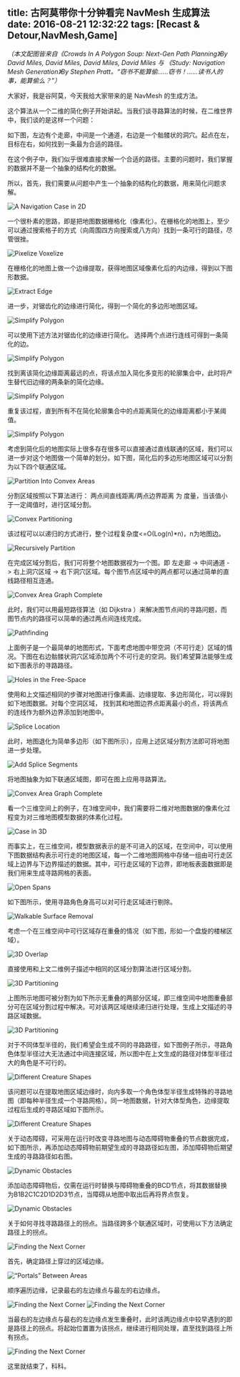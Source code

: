 title: 古阿莫带你十分钟看完 NavMesh 生成算法
date: 2016-08-21 12:32:22
tags: [Recast & Detour,NavMesh,Game]
---

*（本文配图皆来自《Crowds In A Polygon Soup: Next-Gen Path Planning》By David Miles, David Miles, David Miles, David Miles 与 《Study: Navigation Mesh Generation》By Stephen Pratt。“窃书不能算偷……窃书！……读书人的事，能算偷么？”）*

大家好，我是谷阿莫，今天我给大家带来的是 NavMesh 的生成方法。

这个算法从一个二维的简化例子开始讲起。当我们谈寻路算法的时候，在二维世界中，我们谈的是这样一个问题：

如下图，左边有个走廊，中间是一个通道，右边是一个骷髅状的洞穴。起点在左，目标在右，如何找到一条最为合适的路径。

在这个例子中，我们似乎很难直接求解一个合适的路径。主要的问题时，我们掌握的数据并不是一个抽象的结构化的数据。

所以，首先，我们需要从问题中产生一个抽象的结构化的数据，用来简化问题求解。

![A Navigation Case in 2D](/images/About_NavMesh/Image[1].png)

<!-- more --> 

一个很朴素的思路，即是把地图数据栅格化（像素化）。在栅格化的地图上，至少可以通过搜索格子的方式（向周围四方向搜索或八方向）找到一条可行的路径，尽管很挫。

![Pixelize Voxelize](/images/About_NavMesh/Image[2].png)

在栅格化的地图上做一个边缘提取，获得地图区域像素化后的内边缘，得到以下图形数据。

![Extract Edge](/images/About_NavMesh/Image[3].png)

进一步，对锯齿化的边缘进行简化，得到一个简化的多边形地图区域。

![Simplify Polygon](/images/About_NavMesh/Image[4].png)

可以使用下述方法对锯齿化的边缘进行简化。
选择两个点进行连线可得到一条简化的边。

![Simplify Polygon](/images/About_NavMesh/Image[5].png)

找到离该简化边缘距离最远的点，将该点加入简化多变形的轮廓集合中，此时将产生替代旧边缘的两条新的简化边缘。

![Simplify Polygon](/images/About_NavMesh/Image[6].png)

重复该过程，直到所有不在简化轮廓集合中的点距离简化的边缘距离都小于某阈值。

![Simplify Polygon](/images/About_NavMesh/Image[7].png)

考虑到简化后的地图实际上很多存在很多可以直接通过直线联通的区域，我们可以进一步对这个地图做一个简单的划分。如下图，简化后的多边形地图区域可以分割为以下四个联通区域。
  
![Partition Into Convex Areas](/images/About_NavMesh/Image[8].png)

分割区域按照以下算法进行：
两点间直线距离/两点边界距离 为 度量，当该值小于一定阈值时，进行区域分割。

![Convex Partitioning](/images/About_NavMesh/Image[9].png)

该过程可以以递归的方式进行，整个过程复杂度<=O(Log(n)*n)，n为地图边。

![Recursively Partition](/images/About_NavMesh/Image[10].png)

在完成区域分割后，我们可将整个地图数据视为一个图。即 左走廊 -> 中间通道 -> 右上洞穴区域 -> 右下洞穴区域。每个图节点区域中的两点都可以通过简单的直线路径相互连通。

![Convex Area Graph Complete](/images/About_NavMesh/Image[11].png)

此时，我们可以用最短路径算法（如 Dijkstra ）来解决图节点间的寻路问题，而图节点内的路径可以简单的通过两点间连线完成。

![Pathfinding](/images/About_NavMesh/Image[12].png)

上面例子是一个最简单的地图形式，下面考虑地图中带空洞（不可行走）区域的情况。下图在右边骷髅状洞穴区域添加两个不可行走的空洞。我们希望算法能够生成如下图表示的寻路路径。

![Holes in the Free-Space](/images/About_NavMesh/Image[13].png)

使用和上文描述相同的步骤对地图进行像素画、边缘提取、多边形简化，可以得到如下地图数据。对每个空洞区域， 找到其和地图边界点距离最小的点，将该两点的连线作为额外边界添加到地图中。

![Splice Location](/images/About_NavMesh/Image[14].png)

此时，地图退化为简单多边形（如下图所示），应用上述区域分割方法即可将地图进一步处理。

![Add Splice Segments](/images/About_NavMesh/Image[15].png)

将地图抽象为如下联通区域图，即可在图上应用寻路算法。

![Convex Area Graph Complete](/images/About_NavMesh/Image[16].png)

看一个三维空间上的例子，在3维空间中，我们需要将二维对地图数据的像素化过程变为对三维地图模型数据的体素化过程。

![Case in 3D](/images/About_NavMesh/Image[17].png)

而事实上，在三维空间，模型数据表示的是不可进入的区域，在空间中，可以使用下图数据结构表示可行走的地图区域，每一个二维地图网格中存储一组由可行走区域上边界与下边界描述的数据。其中，可行走区域的下边界，即地板表面数据即是我们用来生成寻路网格的表面。

![Open Spans](/images/About_NavMesh/Image[18].png)

如下图所示，使用寻路角色身高可以对可行走区域进行剔除。

![Walkable Surface Removal](/images/About_NavMesh/Image[19].png)

考虑一个在三维空间中可行区域存在重叠的情况（如下图，形如一个盘旋的楼梯区域）。

![3D Overlap](/images/About_NavMesh/Image[20].png)

直接使用和上文二维例子描述中相同的区域分割算法进行区域分割。

![3D Partitioning](/images/About_NavMesh/Image[21].png)

上图所示地图可被分割为如下所示无重叠的两部分区域，即三维空间中地图重叠部分可在区域分割过程中解决。可对该两区域继续递归进行处理，生成上文描述的寻路区域数据。

![3D Partitioning](/images/About_NavMesh/Image[22].png)

对于不同体型半径的，我们希望会生成不同的寻路路径，如下图例子所示，寻路角色体型半径过大无法通过中间连接区域，所以图中在上文生成的路径对体型半径过大的角色是不可行的。

![Different Creature Shapes](/images/About_NavMesh/Image[23].png)

该问题可以在提取地图区域边缘时，向内多取一个角色体型半径生成特殊的寻路地图（即每种半径生成一个寻路网格）。同一地图数据，针对大体型角色，边缘提取过程后生成的寻路区域如下图所示。

![Different Creature Shapes](/images/About_NavMesh/Image[24].png)

关于动态障碍，可采用在运行时改变寻路地图与动态障碍物重叠的节点数据完成，如下图所示，再添加动态障碍物前期望生成的寻路路径如左图，添加障碍物后期望生成的寻路路径如右图。

![Dynamic Obstacles](/images/About_NavMesh/Image[25].png)

添加动态障碍物后，仅需在运行时替换与障碍物重叠的BCD节点，将其数据替换为B1B2C1C2D1D2D3节点，当障碍从地图中取出后再将界点恢复。

![Dynamic Obstacles](/images/About_NavMesh/Image[26].png)

关于如何寻找寻路路径上的拐点。当路径跨多个联通区域时，可使用以下方法确定路径上的拐点。

![Finding the Next Corner](/images/About_NavMesh/Image[27].png)

首先，确定路径上穿过的区域边缘。

![“Portals” Between Areas](/images/About_NavMesh/Image[28].png)

顺序遍历边缘，记录最右的左边缘点与最左的右边缘点。

![Finding the Next Corner](/images/About_NavMesh/Image[29].png)
![Finding the Next Corner](/images/About_NavMesh/Image[30].png)

当最右的左边缘点与最右的左边缘点发生重叠时，此时该两边缘点中较早遇到的即是路径上的拐点。将起始位置置为该拐点，继续进行相同处理，直至找到路径上所有拐点。

![Finding the Next Corner](/images/About_NavMesh/Image[31].png)

这里就结束了，科科。

